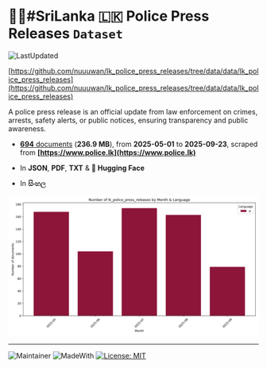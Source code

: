 # 👮‍♂️#SriLanka 🇱🇰 Police Press Releases `Dataset`

![LastUpdated](https://img.shields.io/badge/last_updated-2025--09--23_12:12:43-green)

[https://github.com/nuuuwan/lk_police_press_releases/tree/data/data/lk_police_press_releases](https://github.com/nuuuwan/lk_police_press_releases/tree/data/data/lk_police_press_releases)

A police press release is an official update from law enforcement on crimes, arrests, safety alerts, or public notices, ensuring transparency and public awareness.

- [**694** documents](https://github.com/nuuuwan/lk_police_press_releases/tree/data/data/lk_police_press_releases) (**236.9 MB**), from **2025-05-01** to **2025-09-23**, scraped from **[https://www.police.lk](https://www.police.lk)**

- In **JSON**, **PDF**, **TXT** & **🤗 Hugging Face**

- In **සිංහල**

![Chart](https://raw.githubusercontent.com/nuuuwan/lk_police_press_releases/refs/heads/data/data/lk_police_press_releases/docs_by_month_and_lang.png)


---

![Maintainer](https://img.shields.io/badge/maintainer-nuuuwan-red)
![MadeWith](https://img.shields.io/badge/made_with-python-blue)
[![License: MIT](https://img.shields.io/badge/License-MIT-yellow.svg)](https://opensource.org/licenses/MIT)
